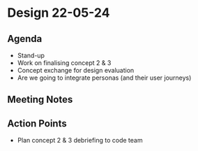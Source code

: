 # Design 22-05-24

## Agenda

- Stand-up
- Work on finalising concept 2 & 3
- Concept exchange for design evaluation
- Are we going to integrate personas (and their user journeys)

## Meeting Notes

## Action Points

- Plan concept 2 & 3 debriefing to code team
